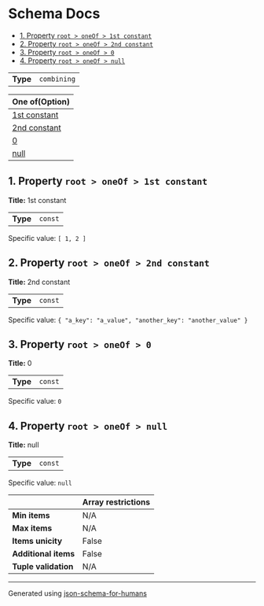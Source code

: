 # Schema Docs

- [1. Property `root > oneOf > 1st constant`](#oneOf_i0)
- [2. Property `root > oneOf > 2nd constant`](#oneOf_i1)
- [3. Property `root > oneOf > 0`](#oneOf_i2)
- [4. Property `root > oneOf > null`](#oneOf_i3)

|          |             |
| -------- | ----------- |
| **Type** | `combining` |

| One of(Option)            |
| ------------------------- |
| [1st constant](#oneOf_i0) |
| [2nd constant](#oneOf_i1) |
| [0](#oneOf_i2)            |
| [null](#oneOf_i3)         |

## <a name="oneOf_i0"></a>1. Property `root > oneOf > 1st constant`

**Title:** 1st constant

|          |         |
| -------- | ------- |
| **Type** | `const` |

Specific value: `[
    1,
    2
]`

## <a name="oneOf_i1"></a>2. Property `root > oneOf > 2nd constant`

**Title:** 2nd constant

|          |         |
| -------- | ------- |
| **Type** | `const` |

Specific value: `{
    "a_key": "a_value",
    "another_key": "another_value"
}`

## <a name="oneOf_i2"></a>3. Property `root > oneOf > 0`

**Title:** 0

|          |         |
| -------- | ------- |
| **Type** | `const` |

Specific value: `0`

## <a name="oneOf_i3"></a>4. Property `root > oneOf > null`

**Title:** null

|          |         |
| -------- | ------- |
| **Type** | `const` |

Specific value: `null`

|                      | Array restrictions |
| -------------------- | ------------------ |
| **Min items**        | N/A                |
| **Max items**        | N/A                |
| **Items unicity**    | False              |
| **Additional items** | False              |
| **Tuple validation** | N/A                |

----------------------------------------------------------------------------------------------------------------------------
Generated using [json-schema-for-humans](https://github.com/coveooss/json-schema-for-humans)
